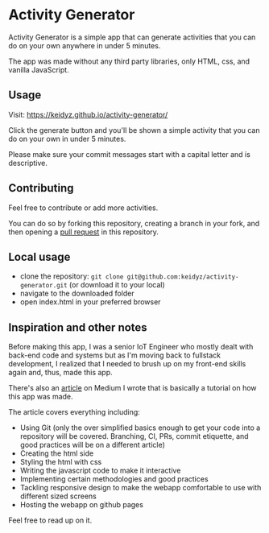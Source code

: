 # Activity Generator
Activity Generator is a simple app that can generate activities that you can do on your own anywhere in under 5 minutes.

The app was made without any third party libraries, only HTML, css, and vanilla JavaScript.

## Usage
Visit: https://keidyz.github.io/activity-generator/

Click the generate button and you'll be shown a simple activity that you can do on your own in under 5 minutes.

Please make sure your commit messages start with a capital letter and is descriptive.

## Contributing
Feel free to contribute or add more activities.

You can do so by forking this repository, creating a branch in your fork, and then opening a [pull request](https://docs.github.com/en/pull-requests/collaborating-with-pull-requests/proposing-changes-to-your-work-with-pull-requests/creating-a-pull-request-from-a-fork) in this repository.

## Local usage
- clone the repository: `git clone git@github.com:keidyz/activity-generator.git` (or download it to your local)
- navigate to the downloaded folder
- open index.html in your preferred browser

## Inspiration and other notes
Before making this app, I was a senior IoT Engineer who mostly dealt with back-end code and systems but as I'm moving back to fullstack development, I realized that I needed to brush up on my front-end skills again and, thus, made this app.

There's also an [article](https://medium.com/@kzapra/creating-and-deploying-a-simple-vanilla-javascript-web-application-from-scratch-aea485a40d60) on Medium I wrote that is basically a tutorial on how this app was made.

The article covers everything including:
- Using Git (only the over simplified basics enough to get your code into a repository will be covered. Branching, CI, PRs, commit etiquette, and good practices will be on a different article)
- Creating the html side
- Styling the html with css
- Writing the javascript code to make it interactive
- Implementing certain methodologies and good practices
- Tackling responsive design to make the webapp comfortable to use with different sized screens
- Hosting the webapp on github pages

Feel free to read up on it.